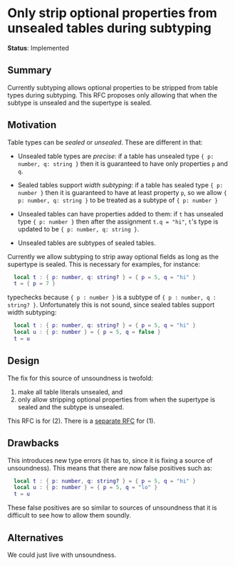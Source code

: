 # Only strip optional properties from unsealed tables during subtyping

**Status**: Implemented

## Summary

Currently subtyping allows optional properties to be stripped from table types during subtyping.
This RFC proposes only allowing that when the subtype is unsealed and the supertype is sealed.

## Motivation

Table types can be *sealed* or *unsealed*. These are different in that:

* Unsealed table types are *precise*: if a table has unsealed type `{ p: number, q: string }`
  then it is guaranteed to have only properties `p` and `q`.

* Sealed tables support *width subtyping*: if a table has sealed type `{ p: number }`
  then it is guaranteed to have at least property `p`, so we allow `{ p: number, q: string }`
  to be treated as a subtype of `{ p: number }`

* Unsealed tables can have properties added to them: if `t` has unsealed type
  `{ p: number }` then after the assignment `t.q = "hi"`, `t`'s type is updated to be
  `{ p: number, q: string }`.  

* Unsealed tables are subtypes of sealed tables.

Currently we allow subtyping to strip away optional fields
as long as the supertype is sealed.
This is necessary for examples, for instance:
```lua
  local t : { p: number, q: string? } = { p = 5, q = "hi" }
  t = { p = 7 }
```
typechecks because `{ p : number }` is a subtype of
`{ p : number, q : string? }`. Unfortunately this is not sound,
since sealed tables support width subtyping:
```lua
  local t : { p: number, q: string? } = { p = 5, q = "hi" }
  local u : { p: number } = { p = 5, q = false }
  t = u
```

## Design

The fix for this source of unsoundness is twofold:

1. make all table literals unsealed, and
2. only allow stripping optional properties from when the
   supertype is sealed and the subtype is unsealed.

This RFC is for (2). There is a [separate RFC](unsealed-table-literals.md) for (1).

## Drawbacks

This introduces new type errors (it has to, since it is fixing a source of
unsoundness). This means that there are now false positives such as:
```lua
  local t : { p: number, q: string? } = { p = 5, q = "hi" }
  local u : { p: number } = { p = 5, q = "lo" }
  t = u
```
These false positives are so similar to sources of unsoundness
that it is difficult to see how to allow them soundly.

## Alternatives

We could just live with unsoundness.

